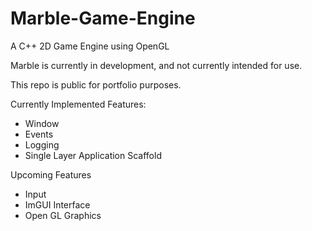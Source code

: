 # Marble-Game-Engine
A C++ 2D Game Engine using OpenGL

Marble is currently in development, and not currently intended for use. 

This repo is public for portfolio purposes.

Currently Implemented Features:
  - Window
  - Events
  - Logging
  - Single Layer Application Scaffold

Upcoming Features
  - Input
  - ImGUI Interface
  - Open GL Graphics


